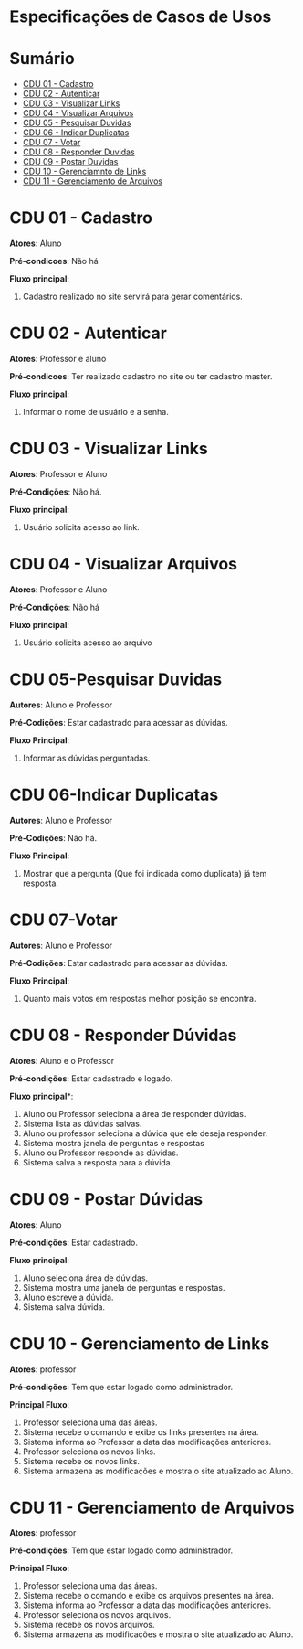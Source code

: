 # Especificações de Casos de Usos

# Sumário
- [CDU 01 - Cadastro](#cdu-01---cadastro)
- [CDU 02 - Autenticar](#cdu-02---autenticar)
- [CDU 03 - Visualizar Links](#cdu-03---visualizar-links)
- [CDU 04 - Visualizar Arquivos](#cdu-04---Visualizar-arquivos)
- [CDU 05 - Pesquisar Duvidas](#cdu-05---Pesquisar-Duvidas)
- [CDU 06 - Indicar Duplicatas](#cdu-06---Indicar-duplicatas)
- [CDU 07 - Votar](#cdu-07---Votar)
- [CDU 08 - Responder Duvidas](#cdu-08---Responder-Dúvidas)
- [CDU 09 - Postar Duvidas](#cdu-09---Postar-Dúvidas)
- [CDU 10 - Gerenciamnto de Links](#cdu-10---Gerenciamento-de-links)
- [CDU 11 - Gerenciamento de Arquivos](#cdu-11---Gerenciamento-de-arquivos)


# CDU 01 - Cadastro

**Atores**: Aluno

**Pré-condicoes**: Não há

**Fluxo principal**:

   1. Cadastro realizado no site servirá para gerar comentários.

# CDU 02 - Autenticar

**Atores**: Professor e aluno

**Pré-condicoes**: Ter realizado cadastro no site ou ter cadastro master.

**Fluxo principal**:

   1. Informar o nome de usuário e a senha.

# CDU 03 - Visualizar Links
 
**Atores**: Professor e Aluno
 
**Pré-Condições**: Não há.
 
**Fluxo principal**:
 
   1. Usuário solicita acesso ao link.

# CDU 04 - Visualizar Arquivos

**Atores**: Professor e Aluno

**Pré-Condições**: Não há

**Fluxo principal**:

  1. Usuário solicita acesso ao arquivo

# CDU 05-Pesquisar Duvidas
 
 **Autores**: Aluno e Professor
 
 **Pré-Codições**: Estar cadastrado para acessar as dúvidas.
 
 **Fluxo Principal**:
 
   1. Informar as dúvidas perguntadas.

# CDU 06-Indicar Duplicatas
 
 **Autores**: Aluno e Professor
 
 **Pré-Codições**: Não há.
 
 **Fluxo Principal**:
 
   1. Mostrar que a pergunta (Que foi indicada como duplicata) já tem resposta.

# CDU 07-Votar
 
**Autores**: Aluno e Professor
 
**Pré-Codições**: Estar cadastrado para acessar as dúvidas.
 
**Fluxo Principal**:
 
   1. Quanto mais votos em respostas melhor posição se encontra.

# CDU 08 - Responder Dúvidas

**Atores**: Aluno e o Professor

**Pré-condições**: Estar cadastrado e logado.

**Fluxo principal***:

 1. Aluno ou Professor seleciona a área de responder dúvidas.
 2. Sistema lista as dúvidas salvas.
 3. Aluno ou professor seleciona a dúvida que ele deseja responder.
 4. Sistema mostra janela de perguntas e respostas
 5. Aluno ou Professor responde as dúvidas.
 6. Sistema salva a resposta para a dúvida.


# CDU 09 - Postar Dúvidas

**Atores**: Aluno

**Pré-condições**: Estar cadastrado.

**Fluxo principal**:

1. Aluno seleciona área de dúvidas.
2. Sistema mostra uma janela de perguntas e respostas.
3. Aluno escreve a dúvida.
4. Sistema salva dúvida.

# CDU 10 - Gerenciamento de Links

**Atores**: professor

**Pré-condições**: Tem que estar logado como administrador.

**Principal Fluxo**:

  1. Professor seleciona uma das áreas.
  2. Sistema recebe o comando e exibe os links presentes na área.
  3. Sistema informa ao Professor a data das modificações anteriores.
  4. Professor seleciona os novos links.
  5. Sistema recebe os novos links.
  6. Sistema armazena as modificações e mostra o site atualizado ao Aluno.

# CDU 11 - Gerenciamento de Arquivos

**Atores**: professor

**Pré-condições**: Tem que estar logado como administrador.

**Principal Fluxo**:

 1. Professor seleciona uma das áreas.
 2. Sistema recebe o comando e exibe os arquivos presentes na área.
 3. Sistema informa ao Professor a data das modificações anteriores.
 4. Professor seleciona os novos arquivos.
 5. Sistema recebe os novos arquivos.
 6. Sistema armazena as modificações e mostra o site atualizado ao Aluno.
